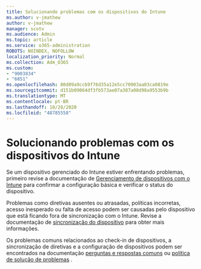 ```yaml
---
title: Solucionando problemas com os dispositivos do Intune
ms.author: v-jmathew
author: v-jmathew
manager: scotv
ms.audience: Admin
ms.topic: article
ms.service: o365-administration
ROBOTS: NOINDEX, NOFOLLOW
localization_priority: Normal
ms.collection: Adm_O365
ms.custom:
- "9003834"
- "6851"
ms.openlocfilehash: 80d09a9ccb9f76d35a12e5cc70903aa03ca0819e
ms.sourcegitcommit: d151b09064df3fb573ae07a387a08d98a9553b9b
ms.translationtype: MT
ms.contentlocale: pt-BR
ms.lasthandoff: 10/28/2020
ms.locfileid: "48785558"
---
```

# <a name="troubleshooting-problems-with-intune-devices"></a>Solucionando problemas com os dispositivos do Intune

Se um dispositivo gerenciado do Intune estiver enfrentando problemas, primeiro revise a documentação de [Gerenciamento de dispositivos com o Intune](https://docs.microsoft.com/mem/intune/protect/endpoint-security-manage-devices) para confirmar a configuração básica e verificar o status do dispositivo.

Problemas como diretivas ausentes ou atrasadas, políticas incorretas, acesso inesperado ou falta de acesso podem ser causadas pelo dispositivo que está ficando fora de sincronização com o Intune. Revise a documentação de [sincronização do dispositivo](https://docs.microsoft.com/mem/intune/remote-actions/device-sync) para obter mais informações.

Os problemas comuns relacionados ao check-in de dispositivos, a sincronização de diretivas e a configuração de dispositivos podem ser encontrados na documentação [perguntas e respostas comuns](https://docs.microsoft.com/mem/intune/configuration/device-profile-troubleshoot) ou [política de solução de problemas](https://docs.microsoft.com/mem/intune/configuration/troubleshoot-policies-in-microsoft-intune) .
